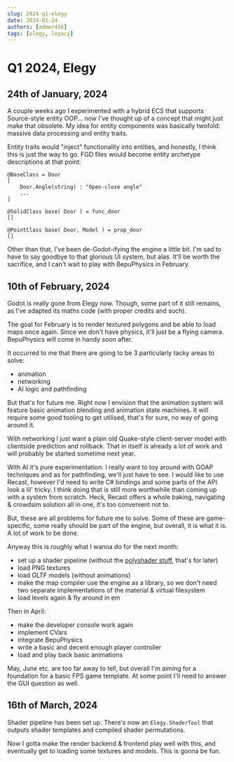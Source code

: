 ```yaml
---
slug: 2024-q1-elegy
date: 2024-01-24
authors: [admer456]
tags: [elegy, legacy]
---
```


# Q1 2024, Elegy

## 24th of January, 2024

A couple weeks ago I experimented with a hybrid ECS that supports Source-style entity OOP... now I've thought up of a concept that might just make that obsolete. My idea for entity components was basically twofold: massive data processing and entity traits.

Entity traits would "inject" functionality into entities, and honestly, I think this is just the way to go. FGD files would become entity archetype descriptions at that point:
```
@BaseClass = Door
[
	Door.Angle(string) : "Open-close angle"
	...
]

@SolidClass base( Door ) = func_door
[]

@PointClass base( Door, Model ) = prop_door
[]
```

<!-- truncate -->

Other than that, I've been de-Godot-ifying the engine a little bit. I'm sad to have to say goodbye to that glorious UI system, but alas. It'll be worth the sacrifice, and I can't wait to play with BepuPhysics in February.

## 10th of February, 2024

Godot is really gone from Elegy now. Though, some part of it still remains, as I've adapted its maths code (with proper credits and such).

The goal for February is to render textured polygons and be able to load maps once again. Since we don't have physics, it'll just be a flying camera. BepuPhysics will come in handy soon after.

It occurred to me that there are going to be 3 particularly tacky areas to solve:
* animation
* networking
* AI logic and pathfinding

But that's for future me. Right now I envision that the animation system will feature basic animation blending and animation state machines. It will require some good tooling to get utilised, that's for sure, no way of going around it.

With networking I just want a plain old Quake-style client-server model with clientside prediction and rollback. That in itself is already a lot of work and will probably be started sometime next year.

With AI it's pure experimentation. I really want to toy around with GOAP techniques and as for pathfinding, we'll just have to see. I would like to use Recast, however I'd need to write C# bindings and some parts of the API look a lil' tricky. I think doing that is still more worthwhile than coming up with a system from scratch. Heck, Recast offers a whole baking, navigating & crowdsim solution all in one, it's too convenient not to.

But, these are all problems for future me to solve. Some of these are game-specific, some really should be part of the engine, but overall, it is what it is. A lot of work to be done.

Anyway this is roughly what I wanna do for the next month:
* set up a shader pipeline (without the [polyshader stuff](https://github.com/ElegyEngine/ElegyEngine/blob/master/docs/ideas/MaterialTemplatesPolyshaders.md), that's for later)
* load PNG textures
* load GLTF models (without animations)
* make the map compiler use the engine as a library, so we don't need two separate implementations of the material & virtual filesystem
* load levels again & fly around in em

Then in April:
* make the developer console work again
* implement CVars
* integrate BepuPhysics
* write a basic and decent enough player controller
* load and play back basic animations

May, June etc. are too far away to tell, but overall I'm aiming for a foundation for a basic FPS game template. At some point I'll need to answer the GUI question as well.

## 16th of March, 2024

Shader pipeline has been set up. There's now an `Elegy.ShaderTool` that outputs shader templates and compiled shader permutations.

Now I gotta make the render backend & frontend play well with this, and eventually get to loading some textures and models. This is gonna be fun.
